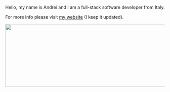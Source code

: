 
Hello, my name is Andrei and I am a full-stack software developer from Italy. 

For more info please visit [my website](https://andre-i.eu) (I keep it updated).


<p align="center">
  <img width="800" height="200" src="https://github-readme-stats.vercel.app/api/top-langs/?username=goto-eof&size_weight=0.15&count_weight=0.5&layout=compact&theme=vision-friendly-dark">
